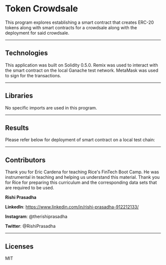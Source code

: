 # Token Crowdsale

This program explores establishing a smart contract that creates ERC-20 tokens along with smart contracts for a crowdsale along with the deployment for said crowdsale.

---

## Technologies 

This application was built on Solidity 0.5.0. Remix was used to interact with the smart contract on the local Ganache test network. MetaMask was used to sign for the transactions. 

---

## Libraries

No specific imports are used in this program. 

---

## Results

Please refer below for deployment of smart contract on a local test chain:


---
## Contributors

Thank you for Eric Cardena for teaching Rice's FinTech Boot Camp. He was instrumental in teaching and helping us understand this material. Thank you for Rice for preparing this curriculum and the corresponding data sets that are required to be used. 

**Rishi Prasadha**

**LinkedIn**: https://www.linkedin.com/in/rishi-prasadha-912212133/

**Instagram**: @therishiprasadha

**Twitter**: @RishiPrasadha

---

## Licenses 

MIT
